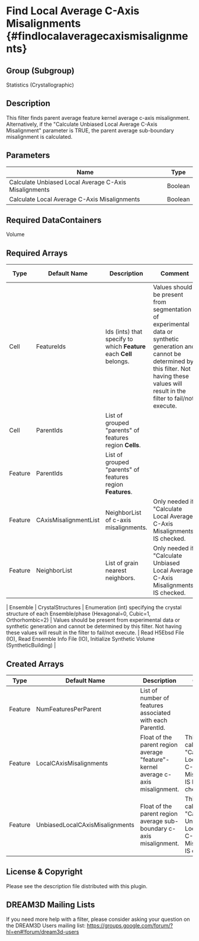Find Local Average C-Axis Misalignments {#findlocalaveragecaxismisalignments}
======

## Group (Subgroup) ##
Statistics (Crystallographic)

## Description ##
This filter finds parent average feature kernel average c-axis misalignment.  Alternatively, if the "Calculate Unbiased Local Average C-Axis Misalignment" parameter is TRUE, the parent average sub-boundary misalignment is calculated.


## Parameters ##

| Name | Type |
|------|------|
| Calculate Unbiased Local Average C-Axis Misalignments | Boolean |
| Calculate Local Average C-Axis Misalignments | Boolean |


## Required DataContainers ##
Volume

## Required Arrays ##

| Type | Default Name | Description | Comment | Filters Known to Create Data |
|------|--------------|-------------|---------|-----|
| Cell | FeatureIds | Ids (ints) that specify to which **Feature** each **Cell** belongs. | Values should be present from segmentation of experimental data or synthetic generation and cannot be determined by this filter. Not having these values will result in the filter to fail/not execute. | Segment Features (Misorientation, C-Axis Misorientation, Scalar) (Reconstruction), Read Dx File (IO), Read Ph File (IO), Pack Primary Phases (SyntheticBuilding), Insert Precipitate Phases (SyntheticBuilding), Establish Matrix Phase (SyntheticBuilding) |
| Cell | ParentIds | List of grouped "parents" of features region **Cells**.  |  |
| Feature | ParentIds | List of grouped "parents" of features region **Features**. |  |
| Feature | CAxisMisalignmentList | NeighborList of c-axis misalignments. | Only needed if "Calculate Local Average C-Axis Misalignments" IS checked. | Find Field Neighbor C-Axis Misalignments (Statistics) |  
| Feature | NeighborList | List of grain nearest neighbors. | Only needed if "Calculate Unbiased Local Average C-Axis Misalignments" IS checked. | Find Neighbors (Statistics) |

| Ensemble | CrystalStructures | Enumeration (int) specifying the crystal structure of each Ensemble/phase (Hexagonal=0, Cubic=1, Orthorhombic=2) | Values should be present from experimental data or synthetic generation and cannot be determined by this filter. Not having these values will result in the filter to fail/not execute. | Read H5Ebsd File (IO), Read Ensemble Info File (IO), Initialize Synthetic Volume (SyntheticBuilding) |

## Created Arrays ##

| Type | Default Name | Description | Comment |
|------|--------------|-------------|---------|
| Feature | NumFeaturesPerParent | List of number of features associated with each ParentId. |  |
| Feature | LocalCAxisMisalignments| Float of the parent region average "feature"-kernel average c-axis misalignment. | This is only calculated if  "Calculate Local Average C-Axis Misalignments" IS NOT checked|  
| Feature | UnbiasedLocalCAxisMisalignments| Float of the parent region average sub-boundary c-axis misalignment. | This is only calculated if  "Calculate Unbiased Local Average C-Axis Misalignments" IS checked|  



## License & Copyright ##

Please see the description file distributed with this plugin.

## DREAM3D Mailing Lists ##

If you need more help with a filter, please consider asking your question on the DREAM3D Users mailing list:
https://groups.google.com/forum/?hl=en#!forum/dream3d-users


